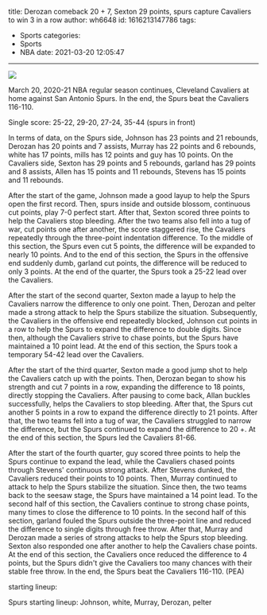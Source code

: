 title: Derozan comeback 20 + 7, Sexton 29 points, spurs capture Cavaliers to win 3 in a row
author: wh6648
id: 1616213147786
tags: 
- Sports
categories: 
- Sports
- NBA
date: 2021-03-20 12:05:47
---
![](https://p1.itc.cn/images01/20210320/a2bd2b77da2f4a85ba19df58f1c03585.jpeg)


March 20, 2020-21 NBA regular season continues, Cleveland Cavaliers at home against San Antonio Spurs. In the end, the Spurs beat the Cavaliers 116-110.

Single score: 25-22, 29-20, 27-24, 35-44 (spurs in front)

In terms of data, on the Spurs side, Johnson has 23 points and 21 rebounds, Derozan has 20 points and 7 assists, Murray has 22 points and 6 rebounds, white has 17 points, mills has 12 points and guy has 10 points. On the Cavaliers side, Sexton has 29 points and 5 rebounds, garland has 29 points and 8 assists, Allen has 15 points and 11 rebounds, Stevens has 15 points and 11 rebounds.

After the start of the game, Johnson made a good layup to help the Spurs open the first record. Then, spurs inside and outside blossom, continuous cut points, play 7-0 perfect start. After that, Sexton scored three points to help the Cavaliers stop bleeding. After the two teams also fell into a tug of war, cut points one after another, the score staggered rise, the Cavaliers repeatedly through the three-point indentation difference. To the middle of this section, the Spurs even cut 5 points, the difference will be expanded to nearly 10 points. And to the end of this section, the Spurs in the offensive end suddenly dumb, garland cut points, the difference will be reduced to only 3 points. At the end of the quarter, the Spurs took a 25-22 lead over the Cavaliers.

After the start of the second quarter, Sexton made a layup to help the Cavaliers narrow the difference to only one point. Then, Derozan and pelter made a strong attack to help the Spurs stabilize the situation. Subsequently, the Cavaliers in the offensive end repeatedly blocked, Johnson cut points in a row to help the Spurs to expand the difference to double digits. Since then, although the Cavaliers strive to chase points, but the Spurs have maintained a 10 point lead. At the end of this section, the Spurs took a temporary 54-42 lead over the Cavaliers.

After the start of the third quarter, Sexton made a good jump shot to help the Cavaliers catch up with the points. Then, Derozan began to show his strength and cut 7 points in a row, expanding the difference to 18 points, directly stopping the Cavaliers. After pausing to come back, Allan buckles successfully, helps the Cavaliers to stop bleeding. After that, the Spurs cut another 5 points in a row to expand the difference directly to 21 points. After that, the two teams fell into a tug of war, the Cavaliers struggled to narrow the difference, but the Spurs continued to expand the difference to 20 +. At the end of this section, the Spurs led the Cavaliers 81-66.

After the start of the fourth quarter, guy scored three points to help the Spurs continue to expand the lead, while the Cavaliers chased points through Stevens' continuous strong attack. After Stevens dunked, the Cavaliers reduced their points to 10 points. Then, Murray continued to attack to help the Spurs stabilize the situation. Since then, the two teams back to the seesaw stage, the Spurs have maintained a 14 point lead. To the second half of this section, the Cavaliers continue to strong chase points, many times to close the difference to 10 points. In the second half of this section, garland fouled the Spurs outside the three-point line and reduced the difference to single digits through free throw. After that, Murray and Derozan made a series of strong attacks to help the Spurs stop bleeding. Sexton also responded one after another to help the Cavaliers chase points. At the end of this section, the Cavaliers once reduced the difference to 4 points, but the Spurs didn't give the Cavaliers too many chances with their stable free throw. In the end, the Spurs beat the Cavaliers 116-110. (PEA)

starting lineup:

Spurs starting lineup: Johnson, white, Murray, Derozan, pelter

